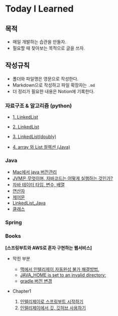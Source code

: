 # Today I Learned 


## 목적
- 매일 개발하는 습관을 만들자. 
- 필요할 때 찾아보는 목적으로 글을 쓰자. 



## 작성규칙
- 폴더와 파일명은 영문으로 작성한다. 
- Markdown으로 작성하고 파일 확장자는 `.md`
- 더 정리가 필요한 내용은 Notion에 기록한다. 




### 자료구조 & 알고리즘 (python)

-  [1. LinkedList](/Algorithm/LinkedList_01.md)
-  [2. LinkedList](https://github.com/numuduwer/TIL/tree/main/Algorithm/LinkedList_02.md)
-  [3. LinkedList(doubly)](https://github.com/numuduwer/TIL/tree/main/Algorithm/LinkedList_03.md)

-  [4. array 와 List 컬렉션 (Java)](https://github.com/numuduwer/TIL/tree/main/Algorithm/Array.md)
### Java 


- [Mac에서 java 버전관리](version.md)
- [JVM은 무엇이며, 자바코드는 어떻게 실행하는 것인가?](https://github.com/numuduwer/TIL/tree/main/Java/LiveStudy[day1].md)
- [자바 테이터 타입, 변수, 배열](https://github.com/numuduwer/TIL/tree/main/Java/LiveStudy[day2].md)
- [연산자](https://github.com/numuduwer/TIL/tree/main/Java/LiveStudy[day3].md)
- [제어문](https://github.com/numuduwer/TIL/tree/main/Java/LiveStudy[day4].md) 
- [LinkedList_Java](https://github.com/numuduwer/TIL/tree/main/Java/LiveStudy[day4][LinkedList].md) 
- [클래스](https://github.com/numuduwer/TIL/tree/main/Java/LiveStudy[day5].md) 



### Spring


### Books 

<Strong>[스프링부트와 AWS로 혼자 구현하는 웹서비스]</strong>
- 막힌 부분
  - [맥에서 인텔리제이 자동완성 불가 해결방법.](https://github.com/numuduwer/TIL/tree/main/Books/springboot_aws_webservice/solution/01.md)
  - [JAVA_HOME is set to an invalid directory:](https://github.com/numuduwer/TIL/tree/main/Books/springboot_aws_webservice/solution/02.md)
  - [gradle 버전 변경](https://github.com/numuduwer/TIL/tree/main/Books/springboot_aws_webservice/solution/03.md)



- Chapter1
  1. [인텔리제이로 스프링부트 시작하기](https://github.com/numuduwer/TIL/tree/main/Books/springboot_aws_webservice/springboot_01.md)
  2. [인텔리제이에서 깃, 깃허브 사용하기](https://github.com/numuduwer/TIL/tree/main/Books/springboot_aws_webservice/springboot_02.md)
